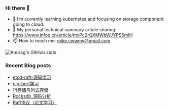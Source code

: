 ### Hi there 👋

<!--
**mikechengwei/mikechengwei** is a ✨ _special_ ✨ repository because its `README.md` (this file) appears on your GitHub profile.

Here are some ideas to get you started:

- 🔭 I’m currently working on ...
- 🌱 I’m currently learning ...
- 👯 I’m looking to collaborate on ...
- 🤔 I’m looking for help with ...
- 💬 Ask me about ...
- 📫 How to reach me: ...
- 😄 Pronouns: ...
- ⚡ Fun fact: ...
-->

- 🌱 I’m currently learning kubernetes and focusing on storage component going to cloud.
- 🔭 My personal technical summary article sharing: https://www.infoq.cn/article/mxPc2rQXMWbWJYPS5mIH
- 📫 How to reach me: mike.cwwmy@gmail.com

![Anurag's GitHub stats](https://github-readme-stats.vercel.app/api?username=mikechengwei&show_icons=true&theme=transparent)

### Recent Blog posts
<!-- BLOG-POST-LIST:START -->
- [etcd-raft-源码学习](http://mikechengwei.github.io/2023/01/14/etcd-raft-%E6%BA%90%E7%A0%81%E5%AD%A6%E4%B9%A0/)
- [nlp-bert学习](http://mikechengwei.github.io/2022/11/09/nlp-bert%E5%AD%A6%E4%B9%A0/)
- [行存储与列式存储](http://mikechengwei.github.io/2022/11/04/%E4%BB%80%E4%B9%88%E6%98%AF%E5%88%97%E5%BC%8F%E5%AD%98%E5%82%A8/)
- [Rocksdb_源码分析](http://mikechengwei.github.io/2022/09/05/Rocksdb-%E6%BA%90%E7%A0%81%E5%88%86%E6%9E%90/)
- [Raft协议（论文学习）](http://mikechengwei.github.io/2022/07/02/Raft%E5%8D%8F%E8%AE%AE/)
<!-- BLOG-POST-LIST:END -->
